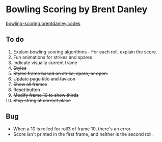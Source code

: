 # Bowling Scoring by Brent Danley
[bowling-scoring.brentdanley.codes](http://bowling-scores.brentdanley.codes)

## To do
1. Explain bowling scoring algorithms - For each roll, explain the score.
1. Fun animations for strikes and spares
1. Indicate visually current frame
1. ~~Styles~~
1. ~~Styles frame based on strike, spare, or open.~~
1. ~~Update page title and favicon~~
1. ~~Show all frames~~
1. ~~Reset button~~
1. ~~Modify frame 10 to show thirds~~
1. ~~Stop string at correct place~~

## Bug
- When a 10 is rolled for roll3 of frame 10, there's an error.
- Score isn't printed in the first frame, and neither is the second roll.
